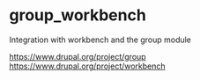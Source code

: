 # group_workbench
Integration with workbench and the group module

https://www.drupal.org/project/group
https://www.drupal.org/project/workbench
